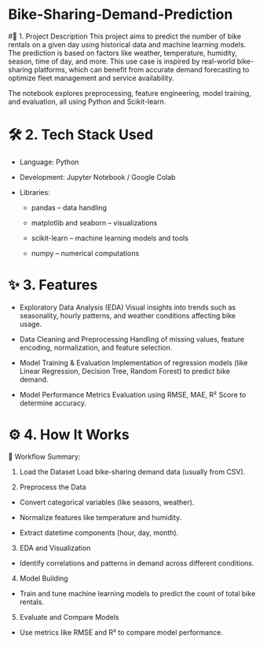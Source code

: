# Bike-Sharing-Demand-Prediction
#📌 1. Project Description
This project aims to predict the number of bike rentals on a given day using historical data and machine learning models. The prediction is based on factors like weather, temperature, humidity, season, time of day, and more. This use case is inspired by real-world bike-sharing platforms, which can benefit from accurate demand forecasting to optimize fleet management and service availability.

The notebook explores preprocessing, feature engineering, model training, and evaluation, all using Python and Scikit-learn.

# 🛠️ 2. Tech Stack Used
- Language: Python

- Development: Jupyter Notebook / Google Colab

- Libraries:

  - pandas – data handling

  - matplotlib and seaborn – visualizations

  - scikit-learn – machine learning models and tools

  - numpy – numerical computations

# ✨ 3. Features
- Exploratory Data Analysis (EDA)
Visual insights into trends such as seasonality, hourly patterns, and weather conditions affecting bike usage.

- Data Cleaning and Preprocessing
Handling of missing values, feature encoding, normalization, and feature selection.

- Model Training & Evaluation
Implementation of regression models (like Linear Regression, Decision Tree, Random Forest) to predict bike demand.

- Model Performance Metrics
Evaluation using RMSE, MAE, R² Score to determine accuracy.

# ⚙️ 4. How It Works
🧪 Workflow Summary:
1. Load the Dataset
Load bike-sharing demand data (usually from CSV).

2. Preprocess the Data

  - Convert categorical variables (like seasons, weather).

  - Normalize features like temperature and humidity.

  - Extract datetime components (hour, day, month).

3. EDA and Visualization
 - Identify correlations and patterns in demand across different conditions.

4. Model Building
 - Train and tune machine learning models to predict the count of total bike rentals.

5. Evaluate and Compare Models
 - Use metrics like RMSE and R² to compare model performance.
